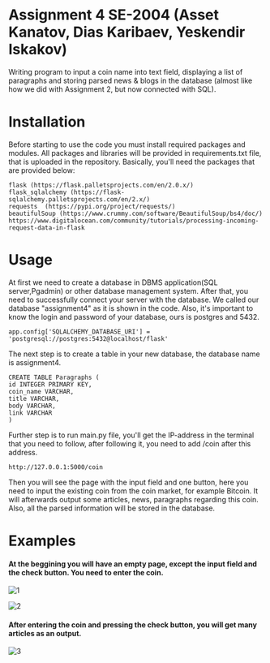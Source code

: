 # Assignment 4 SE-2004 (Asset Kanatov, Dias Karibaev, Yeskendir Iskakov)
Writing program to input a coin name into text field, displaying a list of paragraphs and storing parsed news & blogs in the database (almost like how we did with Assignment 2, but now connected with SQL).
# Installation
Before starting to use the code you must install required packages and modules. All packages and libraries will be provided in requirements.txt file, that is uploaded in the repository. Basically, you'll need the packages that are provided below:
```
flask (https://flask.palletsprojects.com/en/2.0.x/)
flask_sqlalchemy (https://flask-sqlalchemy.palletsprojects.com/en/2.x/)
requests  (https://pypi.org/project/requests/)
beautifulSoup (https://www.crummy.com/software/BeautifulSoup/bs4/doc/)
https://www.digitalocean.com/community/tutorials/processing-incoming-request-data-in-flask
```
# Usage
At first we need to create a database in DBMS application(SQL server,Pgadmin) or other database management system. After that, you need to successfully connect your server with the database. We called our database "assignment4" as it is shown in the code. Also, it's important to know the login and password of your database, ours is postgres and 5432.
```
app.config['SQLALCHEMY_DATABASE_URI'] = 'postgresql://postgres:5432@localhost/flask'
```
The next step is to create a table in your new database, the database name is assignment4.
```
CREATE TABLE Paragraphs (
id INTEGER PRIMARY KEY,
coin_name VARCHAR,
title VARCHAR,
body VARCHAR, 
link VARCHAR
)
```
Further step is to run main.py file, you'll get the IP-address in the terminal that you need to follow, after following it, you need to add /coin after this address. 
```
http://127.0.0.1:5000/coin
```
Then you will see the page with the input field and one button, here you need to input the existing coin from the coin market, for example Bitcoin. It will afterwards output some articles, news, paragraphs regarding this coin. Also, all the parsed information will be stored in the database.

# Examples
#### At the beggining you will have an empty page, except the input field and the check button. You need to enter the coin.
![1](https://user-images.githubusercontent.com/82859085/141158434-d9e2920f-cc20-4ec9-9b7b-e022bbcef0b7.PNG)

![2](https://user-images.githubusercontent.com/82859085/141158683-93e8dedd-91a8-4661-87b5-e1612212dd79.PNG)

#### After entering the coin and pressing the check button, you will get many articles as an output.

![3](https://user-images.githubusercontent.com/82859085/141158847-073a2866-aa4d-49f7-9e26-6eaa075fdaab.PNG)







